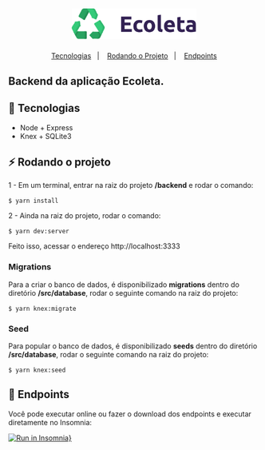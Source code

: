 <h1 align="center">
    <img alt="Ecoleta" title="#delicinha" src="../.github/logo.svg" width="250px" />
</h1>

<p align="center">
  <a href="#rocket-tecnologias">Tecnologias</a>&nbsp;&nbsp;&nbsp;|&nbsp;&nbsp;&nbsp;
  <a href="#zap-rodando-o-projeto">Rodando o Projeto</a>&nbsp;&nbsp;&nbsp;|&nbsp;&nbsp;&nbsp;
  <a href="#notebook-enpoints">Endpoints</a>
</p>

<h2>
  <strong>Backend</strong> da aplicação Ecoleta.
</h2>

## :rocket: Tecnologias

- Node + Express
- Knex + SQLite3

## :zap: Rodando o projeto

1 - Em um terminal, entrar na raiz do projeto **/backend** e rodar o comando:

```
$ yarn install
```

2 - Ainda na raiz do projeto, rodar o comando:

```
$ yarn dev:server
```

Feito isso, acessar o endereço http://localhost:3333

### Migrations

Para a criar o banco de dados, é disponibilizado **migrations** dentro do diretório **/src/database**, rodar o seguinte comando na raiz do projeto:

```
$ yarn knex:migrate
```

### Seed

Para popular o banco de dados, é disponibilizado **seeds** dentro do diretório **/src/database**, rodar o seguinte comando na raiz do projeto:

```
$ yarn knex:seed
```

## :notebook: Endpoints

Você pode executar online ou fazer o download dos endpoints e executar diretamente no Insomnia:

[![Run in Insomnia}](https://insomnia.rest/images/run.svg)](https://insomnia.rest/run/?label=&uri=https%3A%2F%2Fraw.githubusercontent.com%2FWallysonGalvao%2Frocketseat-nlw-ecoleta%2Fmaster%2Fbackend%2Fendpoints.json)
